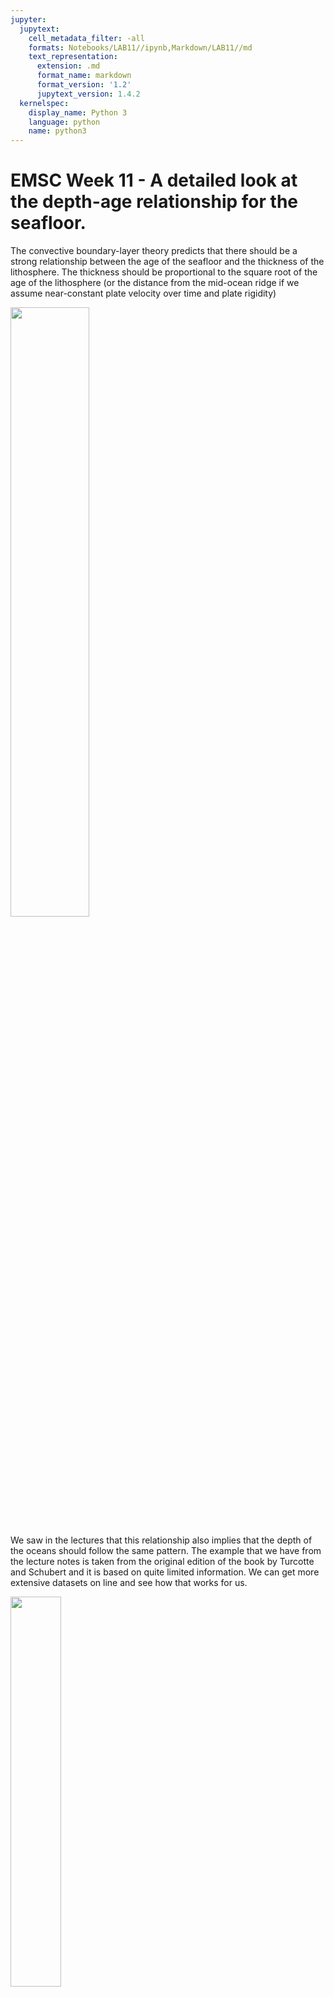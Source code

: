 ```yaml
---
jupyter:
  jupytext:
    cell_metadata_filter: -all
    formats: Notebooks/LAB11//ipynb,Markdown/LAB11//md
    text_representation:
      extension: .md
      format_name: markdown
      format_version: '1.2'
      jupytext_version: 1.4.2
  kernelspec:
    display_name: Python 3
    language: python
    name: python3
---
```


<!-- #region -->
# EMSC Week 11 - A detailed look at the depth-age relationship for the seafloor.

The convective boundary-layer theory predicts that there should be a strong relationship between the age of the seafloor and the thickness of the lithosphere. The thickness should be proportional to the square root of the age of the lithosphere (or the distance from the mid-ocean ridge if we assume near-constant plate velocity over time and plate rigidity)
<div>
<img src="Images/blt.png" width="50%"/>
</div>

We saw in the lectures that this relationship also implies that the depth of the oceans should follow the same pattern. The example that we have from the lecture notes is taken from the original edition of the book by Turcotte and Schubert and it is based on quite limited information. We can get more extensive datasets on line and see how that works for us.

<div>
<img src="Images/LithosphereDepthAge.png" width="40%"/>
</div>


### Required background

In this week's lab we will be revisiting an earlier lab in which we made maps with the `cartopy` package and `matplotlib` within the jupyter notebook environment. We will work though how to download and manipulate the data that we need to use, but we will also need to check that we have downloaded the correct data, that we are reading it correctly and that is is not corrupted. For that there is no better check than plotting a map and taking a good look at the results.

## Step 1

Download topography / bathymetry data and plot a map. 

Open the [next notebook:EMSC2022W11.ii.ipynb](EMSC2022W11.ii.ipynb)

## Step 2 

We need the depth-age data for the oceans and we need to check how it is formatted.

Open the [next notebook:EMSC2022W11.iii.ipynb](EMSC2022W11.iii.ipynb)

## Step 3



### References

Amante, C. “ETOPO1 1 Arc-Minute Global Relief Model: Procedures, Data Sources and Analysis.” National Geophysical Data Center, NOAA, 2009. https://doi.org/10.7289/V5C8276M.

Turcotte, Donald Lawson, and Gerald Schubert. Geodynamics. 2nd ed. Cambridge ; New York: Cambridge University Press, 2002.



<!-- #endregion -->

```python

```
